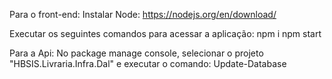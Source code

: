 Para o front-end:
  Instalar Node: https://nodejs.org/en/download/

Executar os seguintes comandos para acessar a aplicação:
  npm i
  npm start
  
Para a Api:
  No package manage console, selecionar o projeto "HBSIS.Livraria.Infra.Dal" e executar o comando: Update-Database
